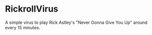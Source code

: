 # RickrollVirus
A simple virus to play Rick Astley's "Never Gonna Give You Up" around every 15 minutes.
